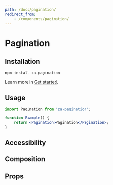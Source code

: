 ```yaml
---
path: /docs/pagination/
redirect_from:
    - /components/pagination/
---
```


# Pagination

## Installation

```sh
npm install za-pagination
```

Learn more in [Get started](/docs/get-started/).

## Usage

```jsx
import Pagination from 'za-pagination';

function Example() {
    return <Pagination>Pagination</Pagination>;
}
```

## Accessibility

## Composition

## Props
